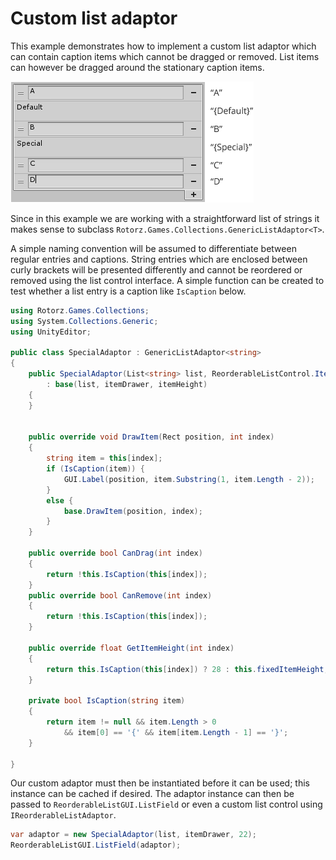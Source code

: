 ﻿# Custom list adaptor

This example demonstrates how to implement a custom list adaptor which can contain caption
items which cannot be dragged or removed. List items can however be dragged around the
stationary caption items.

![](img/custom-list-adaptor.png)

Since in this example we are working with a straightforward list of strings it makes sense
to subclass `Rotorz.Games.Collections.GenericListAdaptor<T>`.

A simple naming convention will be assumed to differentiate between regular entries and
captions. String entries which are enclosed between curly brackets will be presented
differently and cannot be reordered or removed using the list control interface. A simple
function can be created to test whether a list entry is a caption like `IsCaption` below.

```csharp
using Rotorz.Games.Collections;
using System.Collections.Generic;
using UnityEditor;

public class SpecialAdaptor : GenericListAdaptor<string>
{
    public SpecialAdaptor(List<string> list, ReorderableListControl.ItemDrawer<string> itemDrawer, float itemHeight)
        : base(list, itemDrawer, itemHeight)
    {
    }


    public override void DrawItem(Rect position, int index)
    {
        string item = this[index];
        if (IsCaption(item)) {
            GUI.Label(position, item.Substring(1, item.Length - 2));
        }
        else {
            base.DrawItem(position, index);
        }
    }

    public override bool CanDrag(int index)
    {
        return !this.IsCaption(this[index]);
    }
    public override bool CanRemove(int index)
    {
        return !this.IsCaption(this[index]);
    }

    public override float GetItemHeight(int index)
    {
        return this.IsCaption(this[index]) ? 28 : this.fixedItemHeight;
    }

    private bool IsCaption(string item)
    {
        return item != null && item.Length > 0
            && item[0] == '{' && item[item.Length - 1] == '}';
    }

}
```

Our custom adaptor must then be instantiated before it can be used; this instance can be
cached if desired. The adaptor instance can then be passed to `ReorderableListGUI.ListField`
or even a custom list control using `IReorderableListAdaptor`.

```csharp
var adaptor = new SpecialAdaptor(list, itemDrawer, 22);
ReorderableListGUI.ListField(adaptor);
```
